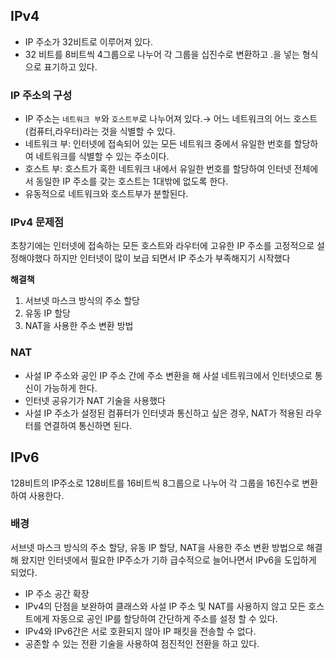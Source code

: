 ## IPv4

- IP 주소가 32비트로 이루어져 있다.
- 32 비트를 8비트씩 4그룹으로 나누어 각 그룹을 십진수로 변환하고 .을 넣는 형식으로 표기하고 있다.


### IP 주소의 구성

- IP 주소는 `네트워크 부`와 `호스트부`로 나누어져 있다.→ 어느 네트워크의 어느 호스트(컴퓨터,라우터)라는 것을 식별할 수 있다.
- 네트워크 부: 인터넷에 접속되어 있는 모든 네트워크 중에서 유일한 번호를 할당하여 네트워크를 식별할 수 있는 주소이다.
- 호스트 부: 호스트가 혹한 네트워크 내에서 유일한 번호를 할당하여 인터넷 전체에서 동일한 IP 주소를 갖는 호스트는 1대밖에 없도록 한다.
- 유동적으로 네트워크와 호스트부가 분할된다.

### IPv4 문제점

초창기에는 인터넷에 접속하는 모든 호스트와 라우터에 고유한 IP 주소를 고정적으로 설정해야했다 하지만 인터넷이 많이 보급 되면서 IP 주소가 부족해지기 시작했다 

**해결책**

1. 서브넷 마스크 방식의 주소 할당
2. 유동 IP 할당
3. NAT을 사용한 주소 변환 방법

### NAT

- 사설 IP 주소와 공인 IP 주소 간에 주소 변환을 해 사설 네트워크에서 인터넷으로 통신이 가능하게 한다.
- 인터넷 공유기가 NAT 기술을 사용했다
- 사설 IP 주소가 설정된 컴퓨터가 인터넷과 통신하고 싶은 경우, NAT가 적용된 라우터를 연결하여 통신하면 된다.



## IPv6

128비트의 IP주소로 128비트를 16비트씩 8그룹으로 나누어 각 그룹을 16진수로 변환하여 사용한다.

### 배경

서브넷 마스크 방식의 주소 할당, 유동 IP 할당, NAT을 사용한 주소 변환 방법으로 해결해 왔지만 인터넷에서 필요한 IP주소가 기하 급수적으로 늘어나면서 IPv6을 도입하게 되었다.


- IP 주소 공간 확장
- IPv4의 단점을 보완하여 클래스와 사설 IP 주소 및 NAT를 사용하지 않고 모든 호스트에게 자동으로 공인 IP를 할당하여 간단하게 주소를 설정 할 수 있다.
- IPv4와 IPv6간은 서로 호환되지 않아 IP 패킷을 전송할 수 없다.
- 공존할 수 있는 전환 기술을 사용하여 점진적인 전환을 하고 있다.